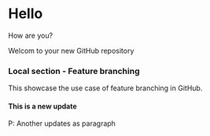 # Hello 
How are you? 

Welcom to your new GitHub repository

### Local section - Feature branching 
This showcase the use case of feature branching in GitHub.

#### This is a new update 
P: Another updates as paragraph
